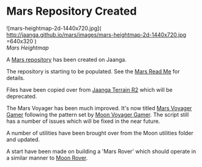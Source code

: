 Mars Repository Created
===

![mars-heightmap-2d-1440x720.jpg]( http://jaanga.github.io/mars/images/mars-heightmap-2d-1440x720.jpg =640x320 )  
_Mars Heightmap_

A [Mars repository]( https://github.com/jaanga/mars ) has been created on Jaanga.

The repository is starting to be populated. See the [Mars Read Me]( http://jaanga.github.io/mars/ ) for details.

Files have been copied over from [Jaanga Terrain R2]( http://jaanga.github.io/terrain-r2/viewers/index.html ) which will be deprecated.

The Mars Voyager has been much improved. 
It's now titled [Mars Voyager Gamer]( http://jaanga.github.io/mars/voyager/gamer/dev/ ) following the pattern set by [Moon Voyager Gamer]( http://jaanga.github.io/moon/voyager/gamer/dev ).
The script still has a number of issues which will be fixed in the near future.

A number of utilities have been brought over from the Moon utilities folder and updated.
 
A start have been made on building a 'Mars Rover' which should operate in a similar manner to [Moon Rover]( http://jaanga.github.io/moon/rover-mobile/ ).

